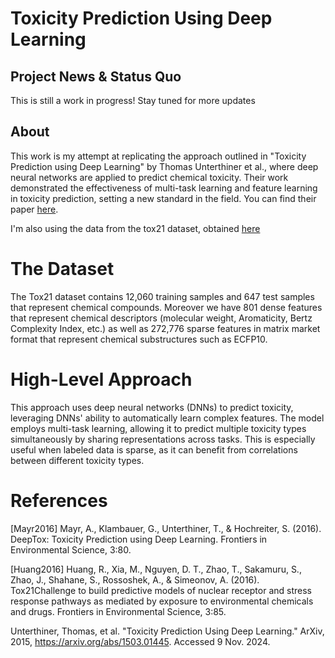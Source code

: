 # Toxicity Prediction Using Deep Learning

## Project News & Status Quo
This is still a work in progress! Stay tuned for more updates

## About
This work is my attempt at replicating the approach outlined in "Toxicity Prediction using Deep Learning" by Thomas Unterthiner et al., where deep neural networks are applied to predict chemical toxicity. Their work demonstrated the effectiveness of multi-task learning and feature learning in toxicity prediction, setting a new standard in the field. You can find their paper [here](https://arxiv.org/abs/1503.01445). 

I'm also using the data from the tox21 dataset, obtained [here](http://bioinf.jku.at/research/DeepTox/tox21.html)

# The Dataset
The Tox21 dataset contains 12,060 training samples and 647 test samples that represent chemical compounds. Moreover we have 801 dense features that represent chemical descriptors (molecular weight, Aromaticity, Bertz Complexity Index, etc.) as well as 272,776 sparse features in matrix market format that represent chemical substructures such as ECFP10.

# High-Level Approach
This approach uses deep neural networks (DNNs) to predict toxicity, leveraging DNNs' ability to automatically learn complex features. The model employs multi-task learning, allowing it to predict multiple toxicity types simultaneously by sharing representations across tasks. This is especially useful when labeled data is sparse, as it can benefit from correlations between different toxicity types.


# References

[Mayr2016] Mayr, A., Klambauer, G., Unterthiner, T., & Hochreiter, S. (2016). DeepTox: Toxicity Prediction using Deep Learning. Frontiers in Environmental Science, 3:80.

[Huang2016] Huang, R., Xia, M., Nguyen, D. T., Zhao, T., Sakamuru, S., Zhao, J., Shahane, S., Rossoshek, A., & Simeonov, A. (2016). Tox21Challenge to build predictive models of nuclear receptor and stress response pathways as mediated by exposure to environmental chemicals and drugs. Frontiers in Environmental Science, 3:85.

Unterthiner, Thomas, et al. "Toxicity Prediction Using Deep Learning." ArXiv, 2015,  https://arxiv.org/abs/1503.01445. Accessed 9 Nov. 2024.